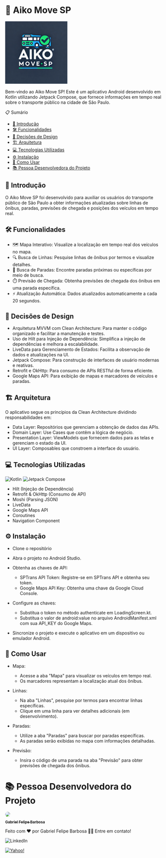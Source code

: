 # 🚌 Aiko Move SP

![Aiko](../imagens/movespread.png)

Bem-vindo ao Aiko Move SP! Este é um aplicativo Android desenvolvido em Kotlin utilizando Jetpack Compose, que fornece informações em tempo real sobre o transporte público na cidade de São Paulo.

📋 Sumário
- [🚀 Introdução](#introdução)
- [🛠️ Funcionalidades](#funcionalidades)
- [🎨  Decisões de Design](#decisões-de-design)
- [🏗️ Arquitetura](#arquitetura)
- [💻 Tecnologias Utilizadas](#-tecnologias-utilizadas)
- [⚙️ Instalação](#instalação)
- [📖 Como Usar](#como-usar)
- [📚 Pessoa Desenvolvedora do Projeto](#-pessoa-desenvolvedora-do-projeto)

## 🚀 Introdução
O Aiko Move SP foi desenvolvido para auxiliar os usuários do transporte público de São Paulo a obter informações atualizadas sobre linhas de ônibus, paradas, previsões de chegada e posições dos veículos em tempo real.

## 🛠️ Funcionalidades
- 🗺️ Mapa Interativo: Visualize a localização em tempo real dos veículos no mapa.
- 🔍 Busca de Linhas: Pesquise linhas de ônibus por termos e visualize detalhes.
- 🛑 Busca de Paradas: Encontre paradas próximas ou específicas por meio de busca.
- ⏱️ Previsão de Chegada: Obtenha previsões de chegada dos ônibus em uma parada específica.
- ⚡ Atualização Automática: Dados atualizados automaticamente a cada 20 segundos.

## 🎨 Decisões de Design
- Arquitetura MVVM com Clean Architecture: Para manter o código organizado e facilitar a manutenção e testes.
- Uso de Hilt para Injeção de Dependência: Simplifica a injeção de dependências e melhora a escalabilidade.
- LiveData para Gerenciamento de Estados: Facilita a observação de dados e atualizações na UI.
- Jetpack Compose: Para construção de interfaces de usuário modernas e reativas.
- Retrofit e OkHttp: Para consumo de APIs RESTful de forma eficiente.
- Google Maps API: Para exibição de mapas e marcadores de veículos e paradas.

## 🏗️ Arquitetura
O aplicativo segue os princípios da Clean Architecture dividindo responsabilidades em:

- Data Layer: Repositórios que gerenciam a obtenção de dados das APIs.
- Domain Layer: Use Cases que contêm a lógica de negócio.
- Presentation Layer: ViewModels que fornecem dados para as telas e gerenciam o estado da UI.
- UI Layer: Composables que constroem a interface do usuário.

## 💻 Tecnologias Utilizadas

![Kotlin](https://img.shields.io/badge/kotlin-%237F52FF.svg?style=for-the-badge&logo=kotlin&logoColor=white)
![Jetpack Compose](https://img.shields.io/badge/jetpack%20compose-4285F4?style=for-the-badge&logo=jetpackcompose&logoColor=white)

- Hilt (Injeção de Dependência)
- Retrofit & OkHttp (Consumo de API)
- Moshi (Parsing JSON)
- LiveData
- Google Maps API
- Coroutines
- Navigation Component

## ⚙️ Instalação
- Clone o repositório
- Abra o projeto no Android Studio.
- Obtenha as chaves de API:
  - SPTrans API Token: Registre-se em SPTrans API e obtenha seu token.
  - Google Maps API Key: Obtenha uma chave da Google Cloud Console.

- Configure as chaves:

  - Substitua o token no método authenticate em LoadingScreen.kt.
  - Substitua o valor de android:value no arquivo AndroidManifest.xml com sua API_KEY do Google Maps.

- Sincronize o projeto e execute o aplicativo em um dispositivo ou emulador Android.

## 📖 Como Usar
- Mapa:

  - Acesse a aba "Mapa" para visualizar os veículos em tempo real.
  - Os marcadores representam a localização atual dos ônibus.

- Linhas:

  - Na aba "Linhas", pesquise por termos para encontrar linhas específicas.
  - Clique em uma linha para ver detalhes adicionais (em desenvolvimento).

- Paradas:

  - Utilize a aba "Paradas" para buscar por paradas específicas.
  - As paradas serão exibidas no mapa com informações detalhadas.

- Previsão:

  - Insira o código de uma parada na aba "Previsão" para obter previsões de chegada dos ônibus.

# 📚 Pessoa Desenvolvedora do Projeto

[<img loading="lazy" style="border-radius: 50%;" src="https://avatars.githubusercontent.com/u/74202510?v=4" width=115><br><sub><b>Gabriel Felipe Barbosa</b></sub>](https://github.com/gabrielfbarbosa)

Feito com ❤️ por Gabriel Felipe Barbosa 👋🏽 Entre em contato!

![LinkedIn](https://img.shields.io/badge/Gabriel-%230077B5.svg?style=for-the-badge&logo=linkedin&logoColor=white)

[![Yahoo!](https://img.shields.io/badge/Yahoo!-gfelipebarbosa@yahoo.com-6001D2?style=for-the-badge&logo=Yahoo!&logoColor=white&link=mailto:gfelipebarbosa@yahoo.com)](mailto:gfelipebarbosa@yahoo.com)

